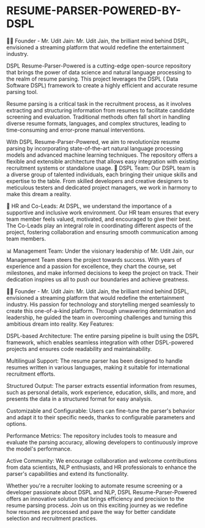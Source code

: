 # RESUME-PARSER-POWERED-BY-DSPL
🧙‍♂️ Founder - Mr. Udit Jain: Mr. Udit Jain, the brilliant mind behind DSPL, envisioned a streaming platform that would redefine the entertainment industry.

DSPL Resume-Parser-Powered is a cutting-edge open-source repository that brings the power of data science and natural language processing to the realm of resume parsing. This project leverages the DSPL ( Data Software DSPL) framework to create a highly efficient and accurate resume parsing tool.

Resume parsing is a critical task in the recruitment process, as it involves extracting and structuring information from resumes to facilitate candidate screening and evaluation. Traditional methods often fall short in handling diverse resume formats, languages, and complex structures, leading to time-consuming and error-prone manual interventions.

With DSPL Resume-Parser-Powered, we aim to revolutionize resume parsing by incorporating state-of-the-art natural language processing models and advanced machine learning techniques. The repository offers a flexible and extensible architecture that allows easy integration with existing recruitment systems or standalone usage.
👥 DSPL Team: Our DSPL team is a diverse group of talented individuals, each bringing their unique skills and expertise to the table. From skilled developers and creative designers to meticulous testers and dedicated project managers, we work in harmony to make this dream a reality.

💼 HR and Co-Leads: At DSPL, we understand the importance of a supportive and inclusive work environment. Our HR team ensures that every team member feels valued, motivated, and encouraged to give their best. The Co-Leads play an integral role in coordinating different aspects of the project, fostering collaboration and ensuring smooth communication among team members.

📊 Management Team: Under the visionary leadership of Mr. Udit Jain, our Management Team steers the project towards success. With years of experience and a passion for excellence, they chart the course, set milestones, and make informed decisions to keep the project on track. Their dedication inspires us all to push our boundaries and achieve greatness.

🧙‍♂️ Founder - Mr. Udit Jain: Mr. Udit Jain, the brilliant mind behind DSPL, envisioned a streaming platform that would redefine the entertainment industry. His passion for technology and storytelling merged seamlessly to create this one-of-a-kind platform. Through unwavering determination and leadership, he guided the team in overcoming challenges and turning this ambitious dream into reality.
Key Features:

DSPL-based Architecture: The entire parsing pipeline is built using the DSPL framework, which enables seamless integration with other DSPL-powered projects and ensures code readability and maintainability.

Multilingual Support: The resume parser has been designed to handle resumes written in various languages, making it suitable for international recruitment efforts.

Structured Output: The parser extracts essential information from resumes, such as personal details, work experience, education, skills, and more, and presents the data in a structured format for easy analysis.

Customizable and Configurable: Users can fine-tune the parser's behavior and adapt it to their specific needs, thanks to configurable parameters and options.

Performance Metrics: The repository includes tools to measure and evaluate the parsing accuracy, allowing developers to continuously improve the model's performance.

Active Community: We encourage collaboration and welcome contributions from data scientists, NLP enthusiasts, and HR professionals to enhance the parser's capabilities and extend its functionality.

Whether you're a recruiter looking to automate resume screening or a developer passionate about DSPL and NLP, DSPL Resume-Parser-Powered offers an innovative solution that brings efficiency and precision to the resume parsing process. Join us on this exciting journey as we redefine how resumes are processed and pave the way for better candidate selection and recruitment practices.
